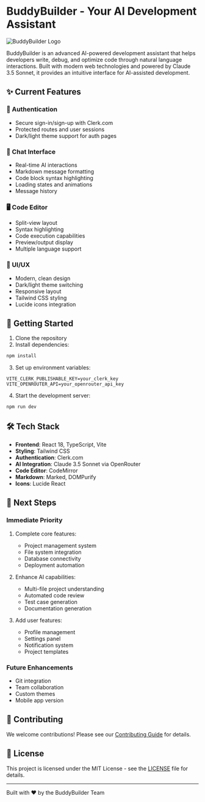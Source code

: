 # BuddyBuilder - Your AI Development Assistant

![BuddyBuilder Logo](https://images.unsplash.com/photo-1664575602554-2087b04935a5?q=80&w=1200&auto=format&fit=crop)

BuddyBuilder is an advanced AI-powered development assistant that helps developers write, debug, and optimize code through natural language interactions. Built with modern web technologies and powered by Claude 3.5 Sonnet, it provides an intuitive interface for AI-assisted development.

## ✨ Current Features

### 🔐 Authentication
- Secure sign-in/sign-up with Clerk.com
- Protected routes and user sessions
- Dark/light theme support for auth pages

### 💬 Chat Interface
- Real-time AI interactions
- Markdown message formatting
- Code block syntax highlighting
- Loading states and animations
- Message history

### 🖥️ Code Editor
- Split-view layout
- Syntax highlighting
- Code execution capabilities
- Preview/output display
- Multiple language support

### 🎨 UI/UX
- Modern, clean design
- Dark/light theme switching
- Responsive layout
- Tailwind CSS styling
- Lucide icons integration

## 🚀 Getting Started

1. Clone the repository
2. Install dependencies:
```bash
npm install
```

3. Set up environment variables:
```env
VITE_CLERK_PUBLISHABLE_KEY=your_clerk_key
VITE_OPENROUTER_API=your_openrouter_api_key
```

4. Start the development server:
```bash
npm run dev
```

## 🛠️ Tech Stack

- **Frontend**: React 18, TypeScript, Vite
- **Styling**: Tailwind CSS
- **Authentication**: Clerk.com
- **AI Integration**: Claude 3.5 Sonnet via OpenRouter
- **Code Editor**: CodeMirror
- **Markdown**: Marked, DOMPurify
- **Icons**: Lucide React

## 📝 Next Steps

### Immediate Priority
1. Complete core features:
   - Project management system
   - File system integration
   - Database connectivity
   - Deployment automation

2. Enhance AI capabilities:
   - Multi-file project understanding
   - Automated code review
   - Test case generation
   - Documentation generation

3. Add user features:
   - Profile management
   - Settings panel
   - Notification system
   - Project templates

### Future Enhancements
- Git integration
- Team collaboration
- Custom themes
- Mobile app version

## 🤝 Contributing

We welcome contributions! Please see our [Contributing Guide](CONTRIBUTING.md) for details.

## 📄 License

This project is licensed under the MIT License - see the [LICENSE](LICENSE) file for details.

---

Built with ❤️ by the BuddyBuilder Team
